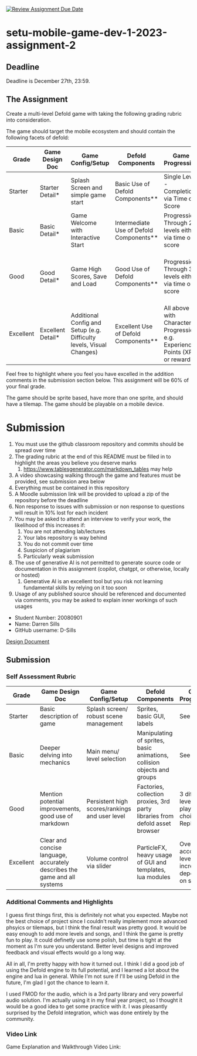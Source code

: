 [![Review Assignment Due Date](https://classroom.github.com/assets/deadline-readme-button-24ddc0f5d75046c5622901739e7c5dd533143b0c8e959d652212380cedb1ea36.svg)](https://classroom.github.com/a/fkiJ6Krw)
# setu-mobile-game-dev-1-2023-assignment-2

## Deadline

Deadline is December 27th, 23:59.

## The Assignment

Create a multi-level Defold game with taking the following grading rubric into consideration.

The game should target the mobile ecosystem and should contain the following facets of defold:


| Grade     | Game Design Doc   | Game Config/Setup                                                    | Defold Components                       | Game Progression                                                             | Physics                                                        |
| --------- | ----------------- | -------------------------------------------------------------------- | --------------------------------------- | ---------------------------------------------------------------------------- | -------------------------------------------------------------- |
| Starter   | Starter Detail*   | Splash Screen and simple game start                                  | Basic Use of Defold Components**        | Single Level - Completion via Time or Score                                  | One Type of Collision Object                                   |
| Basic     | Basic Detail*     | Game Welcome with Interactive Start                                  | Intermediate Use of Defold Components** | Progression Through 2 levels either via time or score                        | Collision Groups                                               |
| Good      | Good Detail*      | Game High Scores, Save and Load                                      | Good Use of Defold Components**         | Progression Through 3 levels either via time or score                        | Collision Groups and multiple types of collision objects       |
| Excellent | Excellent Detail* | Additional Config and Setup (e.g. Difficulty levels, Visual Changes) | Excellent Use of Defold Components**    | All above with Character Progression  e.g. Experience Points (XP) or rewards | Advanced usages of collision objects, groups, joints, raycasts |

Feel free to highlight where you feel you have excelled in the addition comments in the submission section below.  This assignment will be 60% of your final grade.

The game should be sprite based, have more than one sprite, and should have a tilemap.  The game should be playable on a mobile device.

# Submission

1. You must use the github classroom repository and commits should be spread over time
2. The grading rubric at the end of this README must be filled in to highlight the areas you believe you deserve marks
    1. https://www.tablesgenerator.com/markdown_tables may help
3. A video showcasing walking through the game and features must be provided, see submission area below
3. Everything must be contained in this repository
4. A Moodle submission link will be provided to upload a zip of the repository before the deadline
6. Non response to issues with submission or non response to questions will result in 10% lost for each incident
7. You may be asked to attend an interview to verify your work, the likelihood of this increases if:
    1. You are not attending lab/lectures
    2. Your labs repository is way behind
    3. You do not commit over time
    4. Suspicion of plagiarism
    5. Particularly weak submission 
8. The use of generative AI is not permitted to generate source code or documentation in this assignment (copilot, chatgpt, or otherwise, locally or hosted)
    1. Generative AI is an excellent tool but you risk not learning fundamental skills by relying on it too soon
9. Usage of any published source should be referenced and documented via comments, you may be asked to explain inner workings of such usages

* Student Number: 20080901
* Name: Darren Sills
* GitHub username: D-Sills

[Design Document](docs/design.md)

## Submission
### Self Assessment Rubric

| Grade     | Game Design Doc                                                           | Game Config/Setup                              | Defold Components                                                            | Game Progression | Physics                                             |
| --------- |---------------------------------------------------------------------------|------------------------------------------------|------------------------------------------------------------------------------| ---------------- |-----------------------------------------------------|
| Starter   | Basic description of game                                                 | Splash screen/ robust scene management         | Sprites, basic GUI, labels                                                   |See below                  | See below                                           |
| Basic     | Deeper delving into mechanics                                             | Main menu/ level selection                     | Manipulating of sprites, basic animations, collision objects and groups      |See below                  | See below                                           |
| Good      | Mention potential improvements, good use of markdown                      | Persistent high scores/rankings and user level | Factories, collection proxies, 3rd party libraries from defold asset browser |3 different levels, player choice. Replayable.                 | Multiple collision groups, player, pickups, enemies |
| Excellent | Clear and concise language, accurately describes the game and all systems | Volume control via slider                      | ParticleFX, heavy usage of GUI and templates, lua modules                    |Overarching account level, increases depending on success | Had no need for advanced physics                    |

### Additional Comments and Highlights

I guess first things first, this is definitely not what you expected. Maybe not the best choice of project since I couldn't really implement more advanced phsyics or
tilemaps, but I think the final result was pretty good. It would be easy enough to add more levels and songs, and I think the game is pretty fun to play. 
It could definetly use some polish, but time is tight at the moment as I'm sure you understand. Better level designs and improved feedback and visual effects would go a long way.

All in all, I'm pretty happy with how it turned out. I think I did a good job of using the Defold engine to its full potential, and I learned a lot about the engine
and lua in general. While I'm not sure if I'll be using Defold in the future, I'm glad I got the chance to learn it.

I used FMOD for the audio, which is a 3rd party library and very powerful audio solution. I'm actually using it in my final year project, so I thought it would be a good idea to get some practice with it.
I was pleasantly surprised by the Defold integration, which was done entirely by the community.

### Video Link

Game Explanation and Walkthrough Video Link: